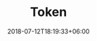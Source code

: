 ---
title: "Token"
date: 2018-07-12T18:19:33+06:00
heading : "CatSiam Token (CATS)"
description : "We are developing a forward-thinking crypto utility token with a cat theme. CATS Token will be used for in-game earnings and to purchase in-game items that you can own and trade in our marketplace. We will also have Staking with rewards with bonus rewards for CryptoCats NFT holders."
expertise_title: "Expertise"
expertise_sectors: ["Customer Experience Design", "Digital Products", "Development", "Campaign & Content", "Employer Branding", "Animation & Motion Graphics", "Packaging & Product Design", "Retail & Spacial", "Print & Editorial Design", "Concept/Text", "Information Design"]
---
